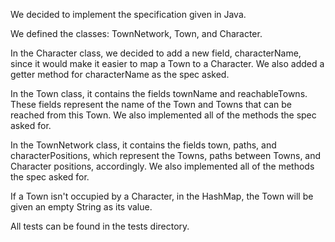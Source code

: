 We decided to implement the specification given in Java. 

We defined the classes: TownNetwork, Town, and Character.

In the Character class, we decided to add a new field, characterName, since 
it would make it easier to map a Town to a Character. We also added a getter method 
for characterName as the spec asked. 

In the Town class, it contains the fields townName and reachableTowns. These fields 
represent the name of the Town and Towns that can be reached from this Town.  We also 
implemented all of the methods the spec asked for.

In the TownNetwork class, it contains the fields town, paths, and characterPositions, 
which represent the Towns, paths between Towns, and Character positions, accordingly.  We also 
implemented all of the methods the spec asked for.

If a Town isn't occupied by a Character, in the HashMap, the Town will be given an empty
String as its value. 

All tests can be found in the tests directory. 
